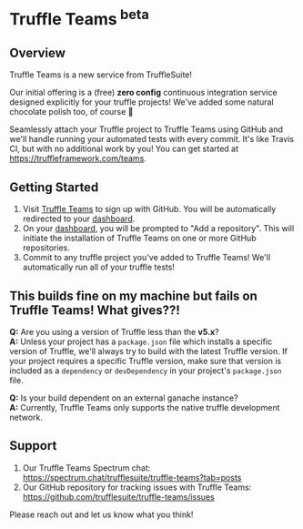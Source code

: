 # Truffle Teams<sup> **beta**</sup>

## Overview

Truffle Teams is a new service from TruffleSuite!

Our initial offering is a (free) __zero config__ continuous integration service designed explicitly for your truffle projects!  We've added some natural chocolate polish too, of course :chocolate_bar:

Seamlessly attach your Truffle project to Truffle Teams using GitHub and we'll handle running your automated tests with every commit. It's like Travis CI, but with no additional work by you! You can get started at https://truffleframework.com/teams.

## Getting Started

1. Visit [Truffle Teams](https://my.truffleteams.com/) to sign up with GitHub. You will be automatically redirected to your [dashboard](https://my.truffleteams.com).
2. On your [dashboard](https://my.truffleteams.com), you will be prompted to "Add a repository". This will initiate the installation of Truffle Teams on one or more GitHub repositories.
3. Commit to any truffle project you've added to Truffle Teams! We'll automatically run all of your truffle tests!

## This builds fine on my machine but fails on Truffle Teams! What gives??!

**Q:** Are you using a version of Truffle less than the **v5.x**?  
**A:** Unless your project has a `package.json` file which installs a specific version of Truffle, we'll always try to build with the latest Truffle version.  If your project requires a specific Truffle version, make sure that version is included as a `dependency` or `devDependency` in your project's `package.json` file.

**Q:** Is your build dependent on an external ganache instance?  
 **A:** Currently, Truffle Teams only supports the native truffle development network.

## Support

1. Our Truffle Teams Spectrum chat: https://spectrum.chat/trufflesuite/truffle-teams?tab=posts
2. Our GitHub repository for tracking issues with Truffle Teams: https://github.com/trufflesuite/truffle-teams/issues

Please reach out and let us know what you think!
